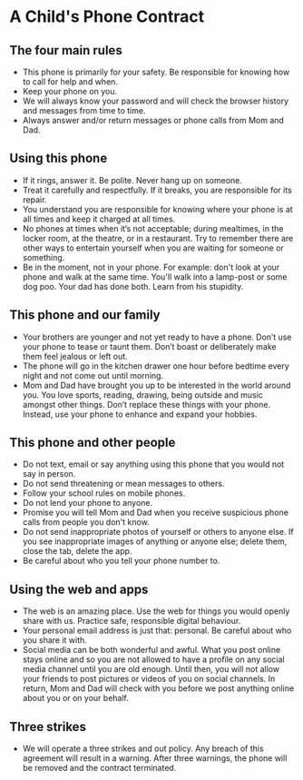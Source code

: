
# A Child's Phone Contract

## The four main rules

- This phone is primarily for your safety. Be responsible for knowing how to call for help and when.
- Keep your phone on you.
- We will always know your password and will check the browser history and messages from time to time.
- Always answer and/or return messages or phone calls from Mom and Dad.


## Using this phone

- If it rings, answer it. Be polite. Never hang up on someone.
- Treat it carefully and respectfully. If it breaks, you are responsible for its repair.
- You understand you are responsible for knowing where your phone is at all times and keep it charged at all times.
- No phones at times when it’s not acceptable; during mealtimes, in the locker room, at the theatre, or in a restaurant. Try to remember there are other ways to entertain yourself when you are waiting for someone or something.
- Be in the moment, not in your phone. For example: don't look at your phone and walk at the same time. You'll walk into a lamp-post or some dog poo. Your dad has done both. Learn from his stupidity.


## This phone and our family

- Your brothers are younger and not yet ready to have a phone. Don’t use your phone to tease or taunt them. Don’t boast or deliberately make them feel jealous or left out.
- The phone will go in the kitchen drawer one hour before bedtime every night and not come out until morning.
- Mom and Dad have brought you up to be interested in the world around you. You love sports, reading, drawing, being outside and music amongst other things. Don’t replace these things with your phone. Instead, use your phone to enhance and expand your hobbies.


## This phone and other people

- Do not text, email or say anything using this phone that you would not say in person.
- Do not send threatening or mean messages to others.
- Follow your school rules on mobile phones.
- Do not lend your phone to anyone.
- Promise you will tell Mom and Dad when you receive suspicious phone calls from people you don't know.
- Do not send inappropriate photos of yourself or others to anyone else. If you see inappropriate images of anything or anyone else; delete them, close the tab, delete the app.
- Be careful about who you tell your phone number to.


## Using the web and apps

- The web is an amazing place. Use the web for things you would openly share with us. Practice safe, responsible digital behaviour.
- Your personal email address is just that: personal. Be careful about who you share it with.
- Social media can be both wonderful and awful. What you post online stays online and so you are not allowed to have a profile on any social media channel until you are old enough. Until then, you will not allow your friends to post pictures or videos of you on social channels. In return, Mom and Dad will check with you before we post anything online about you or on your behalf.

## Three strikes

- We will operate a three strikes and out policy. Any breach of this agreement will result in a warning. After three warnings, the phone will be removed and the contract terminated.
